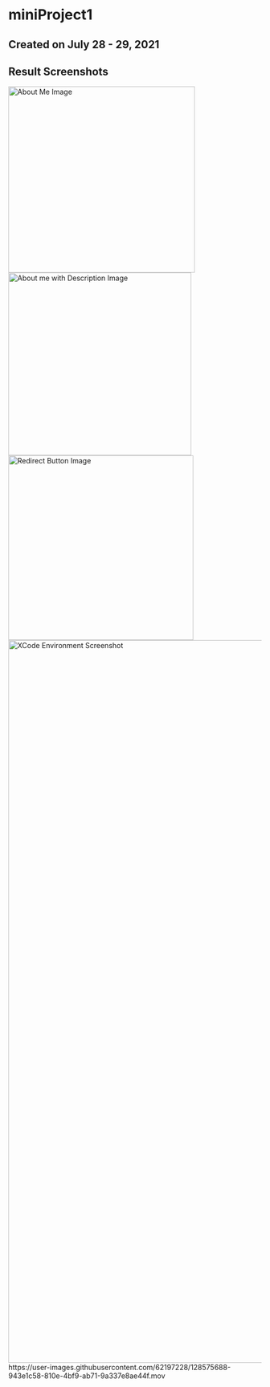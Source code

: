 # miniProject1

## Created on July 28 - 29, 2021
## Result Screenshots
<img width="371" alt="About Me Image" src="https://user-images.githubusercontent.com/62197228/128300874-1f5382ad-bdff-4413-9486-f97d420cd6c0.png">
<img width="364" alt="About me with Description Image" src="https://user-images.githubusercontent.com/62197228/128300882-e8bc13b6-c1c1-4b83-866d-4e2f2810dd1d.png">
<img width="368" alt="Redirect Button Image" src="https://user-images.githubusercontent.com/62197228/128300883-8abd60fb-83e7-4a42-a20c-3a7f90660443.png">
<img width="1440" alt="XCode Environment Screenshot" src="https://user-images.githubusercontent.com/62197228/128301032-90a4a523-667e-494a-9230-bf102a35162d.png">
https://user-images.githubusercontent.com/62197228/128575688-943e1c58-810e-4bf9-ab71-9a337e8ae44f.mov
